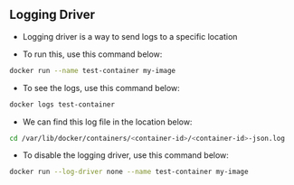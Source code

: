 ## Logging Driver ##
- Logging driver is a way to send logs to a specific location

- To run this, use this command below:
``` bash
docker run --name test-container my-image
```

- To see the logs, use this command below:
``` bash
docker logs test-container
```

- We can find this log file in the location below:
``` bash
cd /var/lib/docker/containers/<container-id>/<container-id>-json.log
```

- To disable the logging driver, use this command below:
``` bash
docker run --log-driver none --name test-container my-image
```

